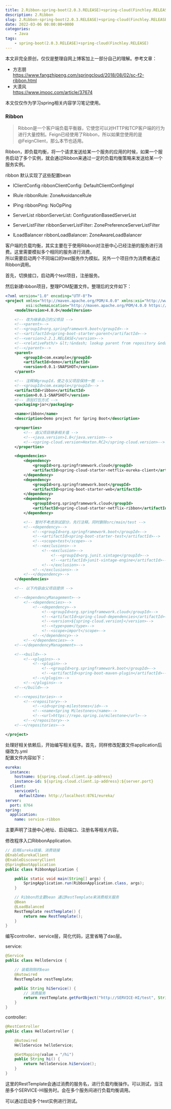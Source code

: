 ```yaml
---
title: 2.Ribbon-spring-boot(2.0.3.RELEASE)+spring-cloud(Finchley.RELEASE)
description: 2.Ribbon
slug: 2.Ribbon-spring-boot(2.0.3.RELEASE)+spring-cloud(Finchley.RELEASE)
date: 2022-03-06 00:00:00+0000
categories:
    - Java
tags:
    - spring-boot(2.0.3.RELEASE)+spring-cloud(Finchley.RELEASE)
---
```


本文非完全原创，仅仅是整理自网上博客加上一部分自己的理解。参考文章：  
* 方志朋  
https://www.fangzhipeng.com/springcloud/2018/08/02/sc-f2-ribbon.html
* 大漠风  
https://www.imooc.com/article/37674

本文仅仅作为学习spring相关内容学习笔记使用。

### Ribbon

>Ribbon是一个客户端负载平衡器，它使您可以对HTTP和TCP客户端的行为进行大量控制。Feign已经使用了Ribbon，所以如果您使用的是@FeignClient，那么本节也适用。

Ribbon，即负载均衡，将一个请求发送给某一个服务的应用的时候，如果一个服务启动了多个实例，就会通过Ribbon来通过一定的负载均衡策略来发送给某一个服务实例。

ribbon 默认实现了这些配置bean

* IClientConfig ribbonClientConfig: DefaultClientConfigImpl

* IRule ribbonRule: ZoneAvoidanceRule

* IPing ribbonPing: NoOpPing

* ServerList ribbonServerList: ConfigurationBasedServerList

* ServerListFilter ribbonServerListFilter: ZonePreferenceServerListFilter

* ILoadBalancer ribbonLoadBalancer: ZoneAwareLoadBalancer

客户端的负载均衡，其实主要在于使用Ribbon对注册中心已经注册的服务进行消费。这里需要模拟多个相同的服务进行消费。  
所以需要启动两个不同端口的test服务作为模拟。另外一个项目作为消费者通过Ribbon调用。

首先，切换接口，启动两个test项目，注册服务。

然后新建ribbon项目，整理POM配置文件。整理后的文件如下：
```xml
<?xml version="1.0" encoding="UTF-8"?>
<project xmlns="http://maven.apache.org/POM/4.0.0" xmlns:xsi="http://www.w3.org/2001/XMLSchema-instance"
         xsi:schemaLocation="http://maven.apache.org/POM/4.0.0 https://maven.apache.org/xsd/maven-4.0.0.xsd">
    <modelVersion>4.0.0</modelVersion>

    <!-- 改为继承自己的父项目 -->
    <!--<parent>-->
    <!--<groupId>org.springframework.boot</groupId>-->
    <!--<artifactId>spring-boot-starter-parent</artifactId>-->
    <!--<version>2.2.1.RELEASE</version>-->
    <!--<relativePath/> &lt;!&ndash; lookup parent from repository &ndash;&gt;-->
    <!--</parent>-->
    <parent>
        <groupId>com.example</groupId>
        <artifactId>demo</artifactId>
        <version>0.0.1-SNAPSHOT</version>
    </parent>

    <!-- 注释掉groupId，使之与父项目保持一致 -->
    <!--<groupId>com.example</groupId>-->
    <artifactId>ribbon</artifactId>
    <version>0.0.1-SNAPSHOT</version>
    <!-- 添加打包方式 -->
    <packaging>jar</packaging>

    <name>ribbon</name>
    <description>Demo project for Spring Boot</description>

    <properties>
        <!-- 由父项目继承相关值 -->
        <!--<java.version>1.8</java.version>-->
        <!--<spring-cloud.version>Hoxton.RC2</spring-cloud.version>-->
    </properties>

    <dependencies>
        <dependency>
            <groupId>org.springframework.cloud</groupId>
            <artifactId>spring-cloud-starter-netflix-eureka-client</artifactId>
        </dependency>
        <dependency>
            <groupId>org.springframework.boot</groupId>
            <artifactId>spring-boot-starter-web</artifactId>
        </dependency>
        <dependency>
            <groupId>org.springframework.cloud</groupId>
            <artifactId>spring-cloud-starter-netflix-ribbon</artifactId>
        </dependency>

        <!-- 暂时不考虑测试部分，先行注释。同时删除src/main/test -->
        <!--<dependency>-->
            <!--<groupId>org.springframework.boot</groupId>-->
            <!--<artifactId>spring-boot-starter-test</artifactId>-->
            <!--<scope>test</scope>-->
            <!--<exclusions>-->
                <!--<exclusion>-->
                    <!--<groupId>org.junit.vintage</groupId>-->
                    <!--<artifactId>junit-vintage-engine</artifactId>-->
                <!--</exclusion>-->
            <!--</exclusions>-->
        <!--</dependency>-->
    </dependencies>

    <!-- 以下内容由父项目提供 -->

    <!--<dependencyManagement>-->
        <!--<dependencies>-->
            <!--<dependency>-->
                <!--<groupId>org.springframework.cloud</groupId>-->
                <!--<artifactId>spring-cloud-dependencies</artifactId>-->
                <!--<version>${spring-cloud.version}</version>-->
                <!--<type>pom</type>-->
                <!--<scope>import</scope>-->
            <!--</dependency>-->
        <!--</dependencies>-->
    <!--</dependencyManagement>-->

    <!--<build>-->
        <!--<plugins>-->
            <!--<plugin>-->
                <!--<groupId>org.springframework.boot</groupId>-->
                <!--<artifactId>spring-boot-maven-plugin</artifactId>-->
            <!--</plugin>-->
        <!--</plugins>-->
    <!--</build>-->

    <!--<repositories>-->
        <!--<repository>-->
            <!--<id>spring-milestones</id>-->
            <!--<name>Spring Milestones</name>-->
            <!--<url>https://repo.spring.io/milestone</url>-->
        <!--</repository>-->
    <!--</repositories>-->

</project>
```

处理好相关依赖后，开始编写相关程序。首先，同样修改配置文件application后缀改为.yml  
配置文件内容如下：
```yml
eureka:
  instance:
    hostname: ${spring.cloud.client.ip-address}
    instance-id: ${spring.cloud.client.ip-address}:${server.port}
  client:
    serviceUrl:
      defaultZone: http://localhost:8761/eureka/
server:
  port: 8764
spring:
  application:
    name: service-ribbon
```
主要声明了注册中心地址、启动端口、注册名等相关内容。

修改程序入口RibbonApplication.

```java
// 启用Eureka链接、消费链接
@EnableEurekaClient
@EnableDiscoveryClient
@SpringBootApplication
public class RibbonApplication {

    public static void main(String[] args) {
        SpringApplication.run(RibbonApplication.class, args);
    }

    // Ribbon的主要bean 通过RestTemplate来消费相关服务
    @Bean
    @LoadBalanced
    RestTemplate restTemplate() {
        return new RestTemplate();
    }
}
```

编写controller、service层，简化代码，这里省略了dao层。

service:
```java
@Service
public class HelloService {

    // 装载刚刚的bean
    @Autowired
    RestTemplate restTemplate;

    public String hiService() {
        // 消费服务
        return restTemplate.getForObject("http://SERVICE-HI/test", String.class);
    }
}
```

controller:
```java
@RestController
public class HelloController {

    @Autowired
    HelloService helloService;

    @GetMapping(value = "/hi")
    public String hi() {
        return helloService.hiService();
    }
}
```

这里的RestTemplate会通过消费的服务名，进行负载均衡操作。可以测试，当注册多个SERVICE-HI服务时。会在多个服务间进行负载均衡调用。  

可以通过启动多个test实例进行测试。
